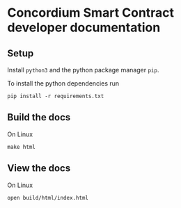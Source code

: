 # Concordium Smart Contract developer documentation

## Setup

Install `python3` and the python package manager `pip`.

To install the python dependencies run
```
pip install -r requirements.txt
```

## Build the docs

On Linux
```
make html
```


## View the docs
On Linux
```
open build/html/index.html
```